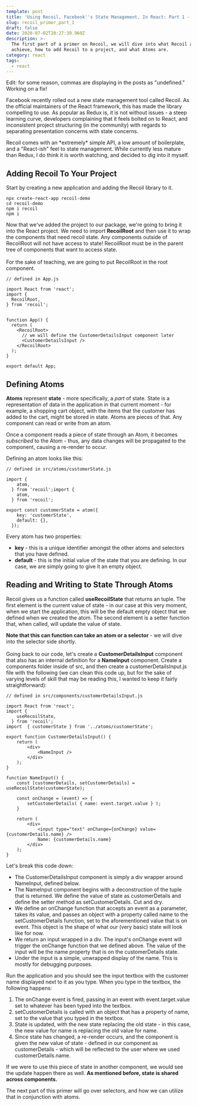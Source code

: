 ```yaml
---
template: post
title: 'Using Recoil, Facebook''s State Management, In React: Part 1 - Overview, Atoms'
slug: recoil_primer_part_1
draft: false
date: 2020-07-02T20:27:39.960Z
description: >-
  The first part of a primer on Recoil, we will dive into what Recoil aims to
  achieve, how to add Recoil to a project, and what Atoms are.
category: react
tags:
  - react
---
```

Edit: for some reason, commas are displaying in the posts as "undefined." Working on a fix!

Facebook recently rolled out a new state management tool called Recoil. As the official maintainers of the React framework, this has made the library compelling to use. As popular as Redux is, it is not without issues - a steep learning curve, developers complaining that it feels bolted on to React, and inconsistent project structuring (in the community) with regards to separating presentation concerns with state concerns.

Recoil comes with an \*extremely\* simple API, a low amount of boilerplate, and a "React-ish" feel to state management. While currently less mature than Redux, I do think it is worth watching, and decided to dig into it myself.

## **Adding Recoil To Your Project**

Start by creating a new application and adding the Recoil library to it.

```
npx create-react-app recoil-demo
cd recoil-demo
npm i recoil
npm i
```

Now that we've added the project to our package, we're going to bring it into the React project. We need to import **RecoilRoot** and then use it to wrap the components that need recoil state. Any components outside of RecoilRoot will not have access to state! RecoilRoot must be in the parent tree of components that want to access state.\
\
For the sake of teaching, we are going to put RecoilRoot in the root component. 

```
// defined in App.js

import React from 'react';
import { 
  RecoilRoot,
} from 'recoil';


function App() {
  return (
    <RecoilRoot>
      // we will define the CustomerDetailsInput component later
      <CustomerDetailsInput />
    </RecoilRoot>    
  );
}

export default App;
```

## Defining Atoms

**Atoms** represent **state** - more specifically, a *part* of state. State is a representation of data in the application in that current moment - for example, a shopping cart object, with the items that the customer has added to the cart, might be stored in state. Atoms are pieces of that. Any component can read or write from an atom.

Once a component reads a piece of state through an Atom, it becomes *subscribed* to the Atom - thus, any data changes will be propagated to the component, causing a re-render to occur.

Defining an atom looks like this:

```
// defined in src/atoms/customerState.js

import { 
    atom,
  } from 'recoil';import { 
    atom,
  } from 'recoil';

export const customerState = atom({
    key: 'customerState',
    default: {},
  });
```

Every atom has two properties:

* **key** - this is a unique identifier amongst the other atoms and selectors that you have defined.
* **default** - this is the initial value of the state that you are defining. In our case, we are simply going to give it an empty object.

## Reading and Writing to State Through Atoms

Recoil gives us a function called **useRecoilState** that returns an tuple. The first element is the current value of state - in our case at this very moment, when we start the application, this will be the default empty object that we defined when we created the atom. The second element is a setter function that, when called, will update the value of state. 

**Note that this can function can take an atom or a selector** - we will dive into the selector side shortly.\
\
Going back to our code, let's create a **CustomerDetailsInput** component that also has an internal definition for a **NameInput** component. Create a components folder inside of src, and then create a customerDetailsInput.js file with the following (we can clean this code up, but for the sake of varying levels of skill that may be reading this, I wanted to keep it fairly straightforward):

```
// defined in src/components/customerDetailsInput.js

import React from 'react';
import { 
    useRecoilState,
  } from 'recoil';
import  { customerState } from '../atoms/customerState';

export function CustomerDetailsInput() {
    return (
        <div>
            <NameInput />
        </div>
    );
}

function NameInput() {
    const [customerDetails, setCustomerDetails] = useRecoilState(customerState);

    const onChange = (event) => {
        setCustomerDetails( { name: event.target.value } );
    }

    return (
        <div>
            <input type="text" onChange={onChange} value={customerDetails.name} />
            Name: {customerDetails.name}
        </div>
    );
}
```

Let's break this code down:

* The CustomerDetailsInput component is simply a div wrapper around NameInput, defined below.
* The NameInput component begins with a deconstruction of the tuple that is returned. We define the value of state as customerDetails and define the setter method as setCustomerDetails. Cut and dry.
* We define an onChange function that accepts an event as a parameter, takes its value, and passes an object with a property called name to the setCustomerDetails function, set to the aforementioned value that is on event. This object is the shape of what our (very basic) state will look like for now.
* We return an input wrapped in a div. The input's onChange event will trigger the onChange function that we defined above. The value of the input will be the name property that is on the customerDetails state. 
* Under the input is a simple, unwrapped display of the name. This is mostly for debugging purposes.

Run the application and you should see the input textbox with the customer name displayed next to it as you type. When you type in the textbox, the following happens:

1. The onChange event is fired, passing in an event with event.target.value set to whatever has been typed into the textbox.
2. setCustomerDetails is called with an object that has a property of name, set to the value that you typed in the textbox.
3. State is updated, with the new state replacing the old state - in this case, the new value for name is replacing the old value for name.
4. Since state has changed, a re-render occurs, and the component is given the new value of state - defined in our component as customerDetails - which will be reflected to the user where we used customerDetails.name. 

If we were to use this piece of state in another component, we would see the update happen there as well. **As mentioned before, state is shared across components.**

The next part of this primer will go over selectors, and how we can utilize that in conjunction with atoms.
